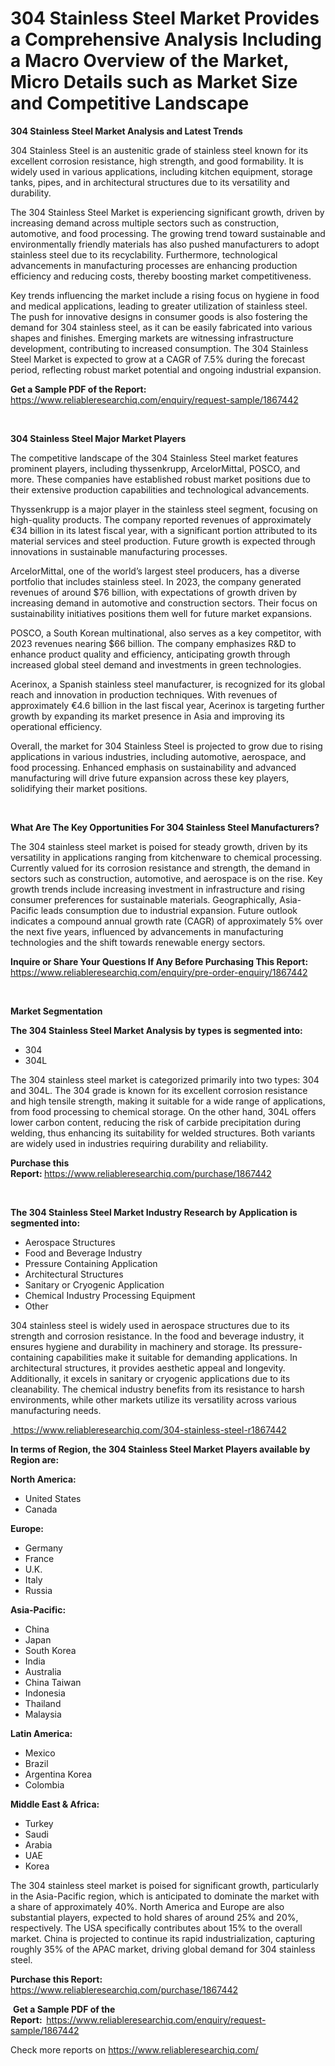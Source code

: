 <p><h1>304 Stainless Steel Market Provides a Comprehensive Analysis Including a Macro Overview of the Market, Micro Details such as Market Size and Competitive Landscape</h1></p><p><strong>304 Stainless Steel Market Analysis and Latest Trends</strong></p>
<p><p>304 Stainless Steel is an austenitic grade of stainless steel known for its excellent corrosion resistance, high strength, and good formability. It is widely used in various applications, including kitchen equipment, storage tanks, pipes, and in architectural structures due to its versatility and durability.</p><p>The 304 Stainless Steel Market is experiencing significant growth, driven by increasing demand across multiple sectors such as construction, automotive, and food processing. The growing trend toward sustainable and environmentally friendly materials has also pushed manufacturers to adopt stainless steel due to its recyclability. Furthermore, technological advancements in manufacturing processes are enhancing production efficiency and reducing costs, thereby boosting market competitiveness.</p><p>Key trends influencing the market include a rising focus on hygiene in food and medical applications, leading to greater utilization of stainless steel. The push for innovative designs in consumer goods is also fostering the demand for 304 stainless steel, as it can be easily fabricated into various shapes and finishes. Emerging markets are witnessing infrastructure development, contributing to increased consumption. The 304 Stainless Steel Market is expected to grow at a CAGR of 7.5% during the forecast period, reflecting robust market potential and ongoing industrial expansion.</p></p>
<p><strong>Get a Sample PDF of the Report:&nbsp;</strong> <a href="https://www.reliableresearchiq.com/enquiry/request-sample/1867442?utm_campaign=99&utm_medium=2&utm_source=Github&utm_content=ia&utm_term=30012025&utm_id=304-stainless-steel">https://www.reliableresearchiq.com/enquiry/request-sample/1867442</a></p>
<p>&nbsp;</p>
<p><strong>304 Stainless Steel Major Market Players</strong></p>
<p><p>The competitive landscape of the 304 Stainless Steel market features prominent players, including thyssenkrupp, ArcelorMittal, POSCO, and more. These companies have established robust market positions due to their extensive production capabilities and technological advancements.</p><p>Thyssenkrupp is a major player in the stainless steel segment, focusing on high-quality products. The company reported revenues of approximately €34 billion in its latest fiscal year, with a significant portion attributed to its material services and steel production. Future growth is expected through innovations in sustainable manufacturing processes.</p><p>ArcelorMittal, one of the world’s largest steel producers, has a diverse portfolio that includes stainless steel. In 2023, the company generated revenues of around $76 billion, with expectations of growth driven by increasing demand in automotive and construction sectors. Their focus on sustainability initiatives positions them well for future market expansions.</p><p>POSCO, a South Korean multinational, also serves as a key competitor, with 2023 revenues nearing $66 billion. The company emphasizes R&D to enhance product quality and efficiency, anticipating growth through increased global steel demand and investments in green technologies.</p><p>Acerinox, a Spanish stainless steel manufacturer, is recognized for its global reach and innovation in production techniques. With revenues of approximately €4.6 billion in the last fiscal year, Acerinox is targeting further growth by expanding its market presence in Asia and improving its operational efficiency.</p><p>Overall, the market for 304 Stainless Steel is projected to grow due to rising applications in various industries, including automotive, aerospace, and food processing. Enhanced emphasis on sustainability and advanced manufacturing will drive future expansion across these key players, solidifying their market positions.</p></p>
<p>&nbsp;</p>
<p><strong>What Are The Key Opportunities For 304 Stainless Steel Manufacturers?</strong></p>
<p><p>The 304 stainless steel market is poised for steady growth, driven by its versatility in applications ranging from kitchenware to chemical processing. Currently valued for its corrosion resistance and strength, the demand in sectors such as construction, automotive, and aerospace is on the rise. Key growth trends include increasing investment in infrastructure and rising consumer preferences for sustainable materials. Geographically, Asia-Pacific leads consumption due to industrial expansion. Future outlook indicates a compound annual growth rate (CAGR) of approximately 5% over the next five years, influenced by advancements in manufacturing technologies and the shift towards renewable energy sectors.</p></p>
<p><strong>Inquire or Share Your Questions If Any Before Purchasing This Report:</strong> <a href="https://www.reliableresearchiq.com/enquiry/pre-order-enquiry/1867442?utm_campaign=99&utm_medium=2&utm_source=Github&utm_content=ia&utm_term=30012025&utm_id=304-stainless-steel">https://www.reliableresearchiq.com/enquiry/pre-order-enquiry/1867442</a></p>
<p>&nbsp;</p>
<p><strong>Market Segmentation</strong></p>
<p><strong>The 304 Stainless Steel Market Analysis by types is segmented into:</strong></p>
<p><ul><li>304</li><li>304L</li></ul></p>
<p><p>The 304 stainless steel market is categorized primarily into two types: 304 and 304L. The 304 grade is known for its excellent corrosion resistance and high tensile strength, making it suitable for a wide range of applications, from food processing to chemical storage. On the other hand, 304L offers lower carbon content, reducing the risk of carbide precipitation during welding, thus enhancing its suitability for welded structures. Both variants are widely used in industries requiring durability and reliability.</p></p>
<p><strong>Purchase this Report:&nbsp;</strong><a href="https://www.reliableresearchiq.com/purchase/1867442?utm_campaign=99&utm_medium=2&utm_source=Github&utm_content=ia&utm_term=30012025&utm_id=304-stainless-steel">https://www.reliableresearchiq.com/purchase/1867442</a></p>
<p>&nbsp;</p>
<p><strong>The 304 Stainless Steel Market Industry Research by Application is segmented into:</strong></p>
<p><ul><li>Aerospace Structures</li><li>Food and Beverage Industry</li><li>Pressure Containing Application</li><li>Architectural Structures</li><li>Sanitary or Cryogenic Application</li><li>Chemical Industry Processing Equipment</li><li>Other</li></ul></p>
<p><p>304 stainless steel is widely used in aerospace structures due to its strength and corrosion resistance. In the food and beverage industry, it ensures hygiene and durability in machinery and storage. Its pressure-containing capabilities make it suitable for demanding applications. In architectural structures, it provides aesthetic appeal and longevity. Additionally, it excels in sanitary or cryogenic applications due to its cleanability. The chemical industry benefits from its resistance to harsh environments, while other markets utilize its versatility across various manufacturing needs.</p></p>
<p><a href="https://www.reliableresearchiq.com/304-stainless-steel-r1867442?utm_campaign=99&utm_medium=2&utm_source=Github&utm_content=ia&utm_term=30012025&utm_id=304-stainless-steel">&nbsp;https://www.reliableresearchiq.com/304-stainless-steel-r1867442</a></p>
<p><strong>In terms of Region, the 304 Stainless Steel Market Players available by Region are:</strong></p>
<p>
    <p> <strong> North America: </strong>
        <ul>
            <li>United States</li>
            <li>Canada</li>
        </ul>
        </p> 
    <p> <strong> Europe: </strong>
        <ul>
            <li>Germany</li>
            <li>France</li>
            <li>U.K.</li>
            <li>Italy</li>
            <li>Russia</li>
        </ul>
        </p> 
    <p> <strong> Asia-Pacific: </strong>
        <ul>
            <li>China</li>
            <li>Japan</li>
            <li>South Korea</li>
            <li>India</li>
            <li>Australia</li>
            <li>China Taiwan</li>
            <li>Indonesia</li>
            <li>Thailand</li>
            <li>Malaysia</li>
        </ul>
        </p> 
    <p> <strong> Latin America: </strong>
        <ul>
            <li>Mexico</li>
            <li>Brazil</li>
            <li>Argentina Korea</li>
            <li>Colombia</li>
        </ul>
        </p> 
    <p> <strong> Middle East & Africa: </strong>
        <ul>
            <li>Turkey</li>
            <li>Saudi</li>
            <li>Arabia</li>
            <li>UAE</li>
            <li>Korea</li>
        </ul>
    </p>
    </p>
<p><p>The 304 stainless steel market is poised for significant growth, particularly in the Asia-Pacific region, which is anticipated to dominate the market with a share of approximately 40%. North America and Europe are also substantial players, expected to hold shares of around 25% and 20%, respectively. The USA specifically contributes about 15% to the overall market. China is projected to continue its rapid industrialization, capturing roughly 35% of the APAC market, driving global demand for 304 stainless steel.</p></p>
<p><strong>Purchase this Report: </strong><a href="https://www.reliableresearchiq.com/purchase/1867442?utm_campaign=99&utm_medium=2&utm_source=Github&utm_content=ia&utm_term=30012025&utm_id=304-stainless-steel">https://www.reliableresearchiq.com/purchase/1867442</a></p>
<p>&nbsp;<strong>Get a Sample PDF of the Report:&nbsp;&nbsp;</strong><a href="https://www.reliableresearchiq.com/enquiry/request-sample/1867442?utm_campaign=99&utm_medium=2&utm_source=Github&utm_content=ia&utm_term=30012025&utm_id=304-stainless-steel">https://www.reliableresearchiq.com/enquiry/request-sample/1867442</a></p>
<p><strong></strong></p>
<p>Check more reports on <a href="https://www.reliableresearchiq.com/?utm_campaign=99&utm_medium=2&utm_source=Github&utm_content=ia&utm_term=30012025&utm_id=304-stainless-steel">https://www.reliableresearchiq.com/</a></p>